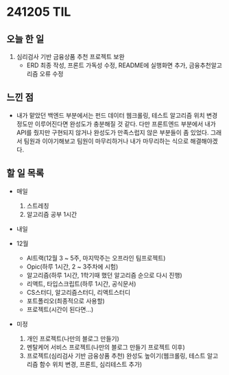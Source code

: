 # 241205 TIL

## 오늘 한 일
1. 심리검사 기반 금융상품 추천 프로젝트 보완
    - ERD 최종 작성, 프론트 가독성 수정, README에 실행화면 추가, 금융추천알고리즘 오류 수정

## 느낀 점
- 내가 맡았던 백엔드 부분에서는 펀드 데이터 웹크롤링, 테스트 알고리즘 위치 변경 정도만 이루어진다면 완성도가 충분해질 것 같다. 다만 프론트엔드 부분에서 내가 API를 줬지만 구현되지 않거나 완성도가 만족스럽지 않은 부분들이 좀 있었다. 그래서 팀원과 이야기해보고 팀원이 마무리하거나 내가 마무리하는 식으로 해결해야겠다.

## 할 일 목록
  - 매일
    1. 스트레칭
    2. 알고리즘 공부 1시간

  - 내일
  
  - 12월
    - AI트랙(12월 3 ~ 5주, 마지막주는 오프라인 팀프로젝트)
    - Opic(하루 1시간, 2 ~ 3주차에 시험)
    - 알고리즘(하루 1시간, 1학기때 했던 알고리즘 순으로 다시 진행)
    - 리액트, 타입스크립트(하루 1시간, 공식문서)
    - CS스터디, 알고리즘스터디, 리액트스터디
    - 포트폴리오(최종적으로 사용할)
    - 프로젝트(시간이 된다면...)

  - 미정
    1. 개인 프로젝트(나만의 블로그 만들기)
    2. 멘탈케어 서비스 프로젝트(나만의 블로그 만들기 프로젝트 이후)
    3. 프로젝트(심리검사 기반 금융상품 추천) 완성도 높이기(웹크롤링, 테스트 알고리즘 함수 위치 변경, 프론트, 심리테스트 추가)